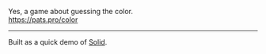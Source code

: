 Yes, a game about guessing the color. \
https://pats.pro/color

---

Built as a quick demo of [Solid](https://www.solidjs.com/).
